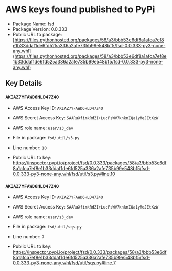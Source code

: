 # AWS keys found published to PyPi

* Package Name: fsd
* Package Version: 0.0.333
* Public URL to package: [https://files.pythonhosted.org/packages/58/a3/bbb53e6df8a1afca7ef8e1b33ddaf1de6fd525a336a2afe735b99e548bf5/fsd-0.0.333-py3-none-any.whl](https://files.pythonhosted.org/packages/58/a3/bbb53e6df8a1afca7ef8e1b33ddaf1de6fd525a336a2afe735b99e548bf5/fsd-0.0.333-py3-none-any.whl)

## Key Details

### `AKIAZ7YFAWD6HLD47Z4O`

* AWS Access Key ID: `AKIAZ7YFAWD6HLD47Z4O`
* AWS Secret Access Key: `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` 
* AWS role name: `user/s3_dev`
* File in package: `fsd/util/s3.py`
* Line number: `10`

* Public URL to key: https://inspector.pypi.io/project/fsd/0.0.333/packages/58/a3/bbb53e6df8a1afca7ef8e1b33ddaf1de6fd525a336a2afe735b99e548bf5/fsd-0.0.333-py3-none-any.whl/fsd/util/s3.py#line.10



### `AKIAZ7YFAWD6HLD47Z4O`

* AWS Access Key ID: `AKIAZ7YFAWD6HLD47Z4O`
* AWS Secret Access Key: `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` 
* AWS role name: `user/s3_dev`
* File in package: `fsd/util/sqs.py`
* Line number: `7`

* Public URL to key: https://inspector.pypi.io/project/fsd/0.0.333/packages/58/a3/bbb53e6df8a1afca7ef8e1b33ddaf1de6fd525a336a2afe735b99e548bf5/fsd-0.0.333-py3-none-any.whl/fsd/util/sqs.py#line.7


